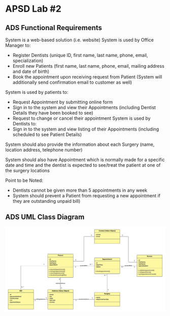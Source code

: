# APSD Lab #2

## ADS Functional Requirements

System is a web-based solution (i.e. website)
System is used by Office Manager to:
* Register Dentists (unique ID, first name, last name, phone, email, 
specialization)
* Enroll new Patients (first name, last name, phone, email, mailing 
address and date of birth)
* Book the appointment upon receiving request from Patient (System will 
additionally send confirmation email to customer as well)

System is used by patients to:
* Request Appointment by submitting online form
* Sign in to the system and view their Appointments (including Dentist 
Details they have been booked to see)
* Request to change or cancel their appointment
System is used by Dentists to:
* Sign in to the system and view listing of their Appointments (including 
scheduled to see Patient Details)

System should also provide the information about each Surgery (name, 
location address, telephone number)

System should also have Appointment which is normally made for a specific 
date and time and the dentist is expected to see/treat the patient at one 
of the surgery locations

Point to be Noted:
* Dentists cannot be given more than 5 appointments in any week
* System should prevent a Patient from requesting a new appointment if 
they are outstanding unpaid bill)


## ADS UML Class Diagram
![ADS UML Class Diagram](https://github.com/sanjeevthapamiu/APSD-Lab2/blob/main/ADSUMLClassDiagram.jpeg)
